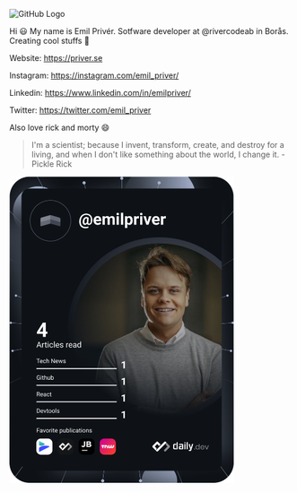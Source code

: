 ![GitHub Logo](https://cdn.sanity.io/images/ua83pq8w/production/b12b46af3f1e4de922e0383aaa41f38175538a1b-3840x2160.jpg?w=1920&format=auto)

Hi 😃 
My name is Emil Privér. Sotfware developer at @rivercodeab in Borås. Creating cool stuffs 🤘

Website: https://priver.se

Instagram: https://instagram.com/emil_priver/

Linkedin: https://www.linkedin.com/in/emilpriver/

Twitter: https://twitter.com/emil_priver

Also love rick and morty 😄

> I'm a scientist; because I invent, transform, create, and destroy for a living, and when I don't like something about the world, I change it. - Pickle Rick


<a href="https://app.daily.dev/DailyDevTips"><img src="https://github.com/emilpriver/emilpriver/blob/master/devcard.svg" width="400" alt="Chris Bongers's Dev Card"/></a>

